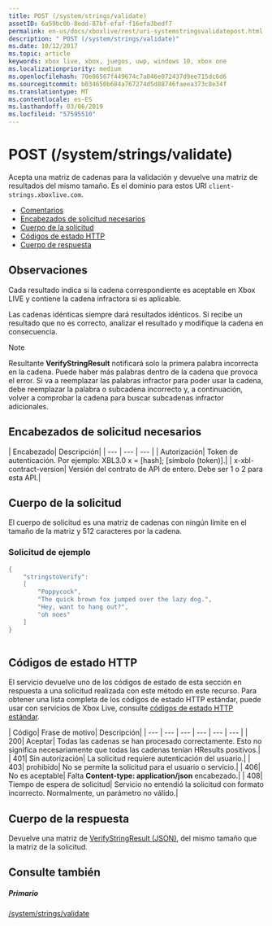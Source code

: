 ```yaml
---
title: POST (/system/strings/validate)
assetID: 6a59bc0b-8edd-87bf-efaf-f16efa3bedf7
permalink: en-us/docs/xboxlive/rest/uri-systemstringsvalidatepost.html
description: " POST (/system/strings/validate)"
ms.date: 10/12/2017
ms.topic: article
keywords: xbox live, xbox, juegos, uwp, windows 10, xbox one
ms.localizationpriority: medium
ms.openlocfilehash: 70e86567f449674c7a046e072437d9ee715dc6d6
ms.sourcegitcommit: b034650b684a767274d5d88746faeea373c8e34f
ms.translationtype: MT
ms.contentlocale: es-ES
ms.lasthandoff: 03/06/2019
ms.locfileid: "57595510"
---
```

# <a name="post-systemstringsvalidate"></a>POST (/system/strings/validate)
Acepta una matriz de cadenas para la validación y devuelve una matriz de resultados del mismo tamaño. Es el dominio para estos URI `client-strings.xboxlive.com`.
 
  * [Comentarios](#ID4EV)
  * [Encabezados de solicitud necesarios](#ID4EIB)
  * [Cuerpo de la solicitud](#ID4ELC)
  * [Códigos de estado HTTP](#ID4E4C)
  * [Cuerpo de respuesta](#ID4ETF)
 
<a id="ID4EV"></a>

 
## <a name="remarks"></a>Observaciones
 
Cada resultado indica si la cadena correspondiente es aceptable en Xbox LIVE y contiene la cadena infractora si es aplicable.
 
Las cadenas idénticas siempre dará resultados idénticos. Si recibe un resultado que no es correcto, analizar el resultado y modifique la cadena en consecuencia.
 
 

> [!NOTE] 
> Resultante <b>VerifyStringResult</b> notificará solo la primera palabra incorrecta en la cadena. Puede haber más palabras dentro de la cadena que provoca el error. Si va a reemplazar las palabras infractor para poder usar la cadena, debe reemplazar la palabra o subcadena incorrecto y, a continuación, volver a comprobar la cadena para buscar subcadenas infractor adicionales.  

 
  
<a id="ID4EIB"></a>

 
## <a name="required-request-headers"></a>Encabezados de solicitud necesarios
 
| Encabezado| Descripción| 
| --- | --- | --- | 
| Autorización| Token de autenticación. Por ejemplo: XBL3.0 x = [hash]; [símbolo (token)].| 
| x-xbl-contract-version| Versión del contrato de API de entero. Debe ser 1 o 2 para esta API.| 
  
<a id="ID4ELC"></a>

 
## <a name="request-body"></a>Cuerpo de la solicitud
 
El cuerpo de solicitud es una matriz de cadenas con ningún límite en el tamaño de la matriz y 512 caracteres por la cadena.
 
<a id="ID4ETC"></a>

 
### <a name="sample-request"></a>Solicitud de ejemplo
 

```cpp
{
    "stringstoVerify":
    [
        "Poppycock",
        "The quick brown fox jumped over the lazy dog.",
        "Hey, want to hang out?",
        "oh noes"
    ]
}
      
```

   
<a id="ID4E4C"></a>

 
## <a name="http-status-codes"></a>Códigos de estado HTTP
 
El servicio devuelve uno de los códigos de estado de esta sección en respuesta a una solicitud realizada con este método en este recurso. Para obtener una lista completa de los códigos de estado HTTP estándar, puede usar con servicios de Xbox Live, consulte [códigos de estado HTTP estándar](../../additional/httpstatuscodes.md).
 
| Código| Frase de motivo| Descripción| 
| --- | --- | --- | --- | --- | --- | 
| 200| Aceptar| Todas las cadenas se han procesado correctamente. Esto no significa necesariamente que todas las cadenas tenían HResults positivos.| 
| 401| Sin autorización| La solicitud requiere autenticación del usuario.| 
| 403| prohibido| No se permite la solicitud para el usuario o servicio.| 
| 406| No es aceptable| Falta <b>Content-type: application/json</b> encabezado.| 
| 408| Tiempo de espera de solicitud| Servicio no entendió la solicitud con formato incorrecto. Normalmente, un parámetro no válido.| 
  
<a id="ID4ETF"></a>

 
## <a name="response-body"></a>Cuerpo de la respuesta
 
Devuelve una matriz de [VerifyStringResult (JSON)](../../json/json-verifystringresult.md), del mismo tamaño que la matriz de la solicitud.
  
<a id="ID4EAG"></a>

 
## <a name="see-also"></a>Consulte también
 
<a id="ID4ECG"></a>

 
##### <a name="parent"></a>Primario 

[/system/strings/validate](uri-systemstringsvalidate.md)

   